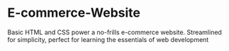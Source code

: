 # E-commerce-Website
Basic HTML and CSS power a no-frills e-commerce website. Streamlined for simplicity, perfect for learning the essentials of web development
